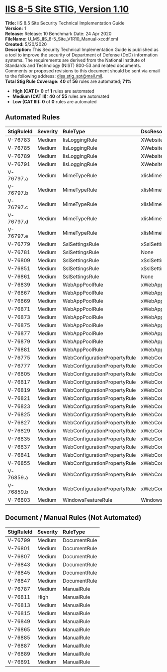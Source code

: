 # [IIS 8-5 Site STIG, Version 1.10](https://github.com/Microsoft/PowerStig/wiki/IISSite-8.5-1.10)

**Title:** IIS 8.5 Site Security Technical Implementation Guide  
**Version:** 1  
**Release:** Release: 10 Benchmark Date: 24 Apr 2020  
**FileName:** U_MS_IIS_8-5_Site_V1R10_Manual-xccdf.xml  
**Created:** 5/20/2020  
**Description:** This Security Technical Implementation Guide is published as a tool to improve the security of Department of Defense (DoD) information systems. The requirements are derived from the National Institute of Standards and Technology (NIST) 800-53 and related documents. Comments or proposed revisions to this document should be sent via email to the following address: disa.stig_spt@mail.mil.  
**Total Stig Rule Coverage:** **40** of **56** rules are automated; **71%**

* **High (CAT I):** **0** of **1** rules are automated
* **Medium (CAT II):** **40** of **55** rules are automated
* **Low (CAT III):** **0** of **0** rules are automated

## Automated Rules

| StigRuleId | Severity | RuleType | DscResource | DuplicateOf |
| :---- | :---- | :---- | :---- | :---- |
| V-76783 | Medium | IisLoggingRule | XWebsite |  |
| V-76785 | Medium | IisLoggingRule | XWebsite |  |
| V-76789 | Medium | IisLoggingRule | XWebsite |  |
| V-76791 | Medium | IisLoggingRule | XWebsite |  |
| V-76797.a | Medium | MimeTypeRule | xIisMimeTypeMapping |  |
| V-76797.b | Medium | MimeTypeRule | xIisMimeTypeMapping |  |
| V-76797.c | Medium | MimeTypeRule | xIisMimeTypeMapping |  |
| V-76797.d | Medium | MimeTypeRule | xIisMimeTypeMapping |  |
| V-76797.e | Medium | MimeTypeRule | xIisMimeTypeMapping |  |
| V-76779 | Medium | SslSettingsRule | xSslSettings |  |
| V-76781 | Medium | SslSettingsRule | None | V-76779 |
| V-76809 | Medium | SslSettingsRule | xSslSettings |  |
| V-76851 | Medium | SslSettingsRule | xSslSettings |  |
| V-76861 | Medium | SslSettingsRule | None | V-76851 |
| V-76839 | Medium | WebAppPoolRule | xWebAppPool |  |
| V-76867 | Medium | WebAppPoolRule | xWebAppPool |  |
| V-76869 | Medium | WebAppPoolRule | xWebAppPool |  |
| V-76871 | Medium | WebAppPoolRule | xWebAppPool |  |
| V-76873 | Medium | WebAppPoolRule | xWebAppPool |  |
| V-76875 | Medium | WebAppPoolRule | xWebAppPool |  |
| V-76877 | Medium | WebAppPoolRule | xWebAppPool |  |
| V-76879 | Medium | WebAppPoolRule | xWebAppPool |  |
| V-76881 | Medium | WebAppPoolRule | xWebAppPool |  |
| V-76775 | Medium | WebConfigurationPropertyRule | xWebConfigKeyValue |  |
| V-76777 | Medium | WebConfigurationPropertyRule | xWebConfigKeyValue |  |
| V-76805 | Medium | WebConfigurationPropertyRule | xWebConfigKeyValue |  |
| V-76817 | Medium | WebConfigurationPropertyRule | xWebConfigKeyValue |  |
| V-76819 | Medium | WebConfigurationPropertyRule | xWebConfigKeyValue |  |
| V-76821 | Medium | WebConfigurationPropertyRule | xWebConfigKeyValue |  |
| V-76823 | Medium | WebConfigurationPropertyRule | xWebConfigKeyValue |  |
| V-76825 | Medium | WebConfigurationPropertyRule | xWebConfigKeyValue |  |
| V-76827 | Medium | WebConfigurationPropertyRule | xWebConfigKeyValue |  |
| V-76829 | Medium | WebConfigurationPropertyRule | xWebConfigKeyValue |  |
| V-76835 | Medium | WebConfigurationPropertyRule | xWebConfigKeyValue |  |
| V-76837 | Medium | WebConfigurationPropertyRule | xWebConfigKeyValue |  |
| V-76841 | Medium | WebConfigurationPropertyRule | xWebConfigKeyValue |  |
| V-76855 | Medium | WebConfigurationPropertyRule | xWebConfigKeyValue |  |
| V-76859.a | Medium | WebConfigurationPropertyRule | xWebConfigKeyValue |  |
| V-76859.b | Medium | WebConfigurationPropertyRule | xWebConfigKeyValue |  |
| V-76803 | Medium | WindowsFeatureRule | WindowsFeature |  |

## Document / Manual Rules (Not Automated)

| StigRuleId | Severity | RuleType |
| :---- | :---- | :---- |
| V-76799 | Medium | DocumentRule |
| V-76801 | Medium | DocumentRule |
| V-76807 | Medium | DocumentRule |
| V-76843 | Medium | DocumentRule |
| V-76845 | Medium | DocumentRule |
| V-76847 | Medium | DocumentRule |
| V-76787 | Medium | ManualRule |
| V-76811 | High | ManualRule |
| V-76813 | Medium | ManualRule |
| V-76815 | Medium | ManualRule |
| V-76849 | Medium | ManualRule |
| V-76865 | Medium | ManualRule |
| V-76885 | Medium | ManualRule |
| V-76887 | Medium | ManualRule |
| V-76889 | Medium | ManualRule |
| V-76891 | Medium | ManualRule |
